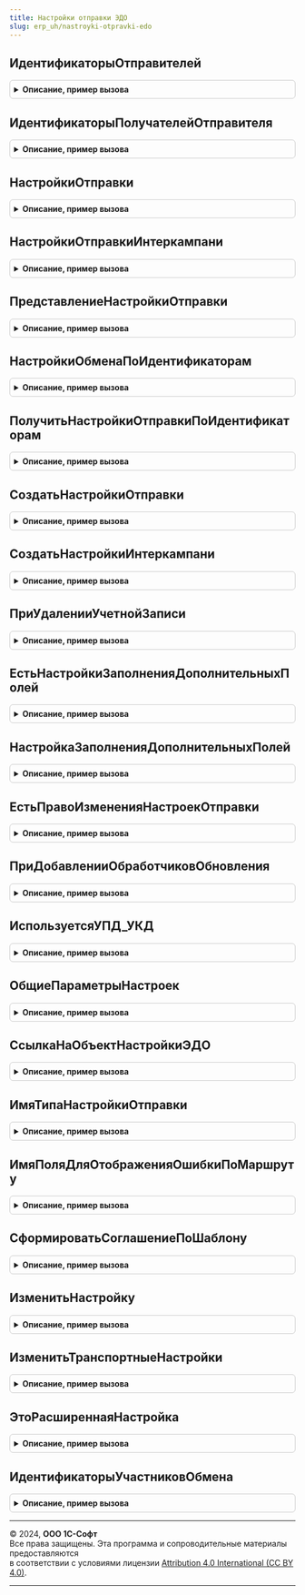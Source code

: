 ```yaml
---
title: Настройки отправки ЭДО
slug: erp_uh/nastroyki-otpravki-edo
---
```



## ИдентификаторыОтправителей
<details style="margin: 1em 0; padding: 0.5em; border: 1px solid #ccc; border-radius: 6px;">

<summary style="font-weight: bold; cursor: pointer;">Описание, пример вызова</summary>

```bsl

// Получает идентификаторы отправителей
//
// Возвращаемое значение:
//  РезультатЗапроса - Результат запроса
Функция ИдентификаторыОтправителей() Экспорт
```

Пример вызова
```bsl
Результат = НастройкиОтправкиЭДО.ИдентификаторыОтправителей() 
```
</details>

## ИдентификаторыПолучателейОтправителя
<details style="margin: 1em 0; padding: 0.5em; border: 1px solid #ccc; border-radius: 6px;">

<summary style="font-weight: bold; cursor: pointer;">Описание, пример вызова</summary>

```bsl

// Получает идентификаторы получателей и договор по отправителю
//
// Параметры:
//  ИдентификаторОтправителя - Строка
//  Отправитель - ОпределяемыйТип.Организация
//  ВидыДокументов - Массив Из СправочникСсылка.ВидыДокументовЭДО
//
// Возвращаемое значение:
//  РезультатЗапроса - Результат запроса
Функция ИдентификаторыПолучателейОтправителя(ИдентификаторОтправителя, Отправитель, ВидыДокументов) Экспорт
```

Пример вызова
```bsl
Результат = НастройкиОтправкиЭДО.ИдентификаторыПолучателейОтправителя(ИдентификаторОтправителя, Отправитель, ВидыДокументов) 
```
</details>

## НастройкиОтправки
<details style="margin: 1em 0; padding: 0.5em; border: 1px solid #ccc; border-radius: 6px;">

<summary style="font-weight: bold; cursor: pointer;">Описание, пример вызова</summary>

```bsl

// Возвращает настройки отправки.
//
// Параметры:
// 	КлючНастроекОтправки - см. НастройкиЭДОКлиентСервер.НовыйКлючНастроекОтправки
// Возвращаемое значение:
//  - Неопределено,
//    См. НастройкиЭДОКлиентСервер.НоваяНастройкаОтправки
Функция НастройкиОтправки(КлючНастроекОтправки) Экспорт
```

Пример вызова
```bsl
Результат = НастройкиОтправкиЭДО.НастройкиОтправки(КлючНастроекОтправки) 
```
</details>

## НастройкиОтправкиИнтеркампани
<details style="margin: 1em 0; padding: 0.5em; border: 1px solid #ccc; border-radius: 6px;">

<summary style="font-weight: bold; cursor: pointer;">Описание, пример вызова</summary>

```bsl

// Возвращает настройки отправки.
//
// Параметры:
// 	КлючНастроекОтправки - см. НастройкиЭДОКлиентСервер.НовыйКлючНастроекОтправки
// Возвращаемое значение:
//  - Неопределено,
//    См. НастройкиЭДОКлиентСервер.НоваяНастройкаОтправки
Функция НастройкиОтправкиИнтеркампани(КлючНастроекОтправки) Экспорт
```

Пример вызова
```bsl
Результат = НастройкиОтправкиЭДО.НастройкиОтправкиИнтеркампани(КлючНастроекОтправки) 
```
</details>

## ПредставлениеНастройкиОтправки
<details style="margin: 1em 0; padding: 0.5em; border: 1px solid #ccc; border-radius: 6px;">

<summary style="font-weight: bold; cursor: pointer;">Описание, пример вызова</summary>

```bsl

// Возвращает представление настройки отправки.
//
// Параметры:
// 	КлючНастройки - РегистрСведенийКлючЗаписи.НастройкиОтправкиЭлектронныхДокументов
// Возвращаемое значение:
// 	Строка - Описание
Функция ПредставлениеНастройкиОтправки(КлючНастройки) Экспорт
```

Пример вызова
```bsl
Результат = НастройкиОтправкиЭДО.ПредставлениеНастройкиОтправки(КлючНастройки) 
```
</details>

## НастройкиОбменаПоИдентификаторам
<details style="margin: 1em 0; padding: 0.5em; border: 1px solid #ccc; border-radius: 6px;">

<summary style="font-weight: bold; cursor: pointer;">Описание, пример вызова</summary>

```bsl

// Возвращает настройки обмена ЭД по ИД участников и виду документа
//
// Параметры:
// ВидДокумента - СправочникСсылка.ВидыДокументовЭДО
// ИдентификаторОрганизации - Строка
// ИдентификаторКонтрагента - Строка
//
// Возвращаемое значение:
//  Неопределено, Структура - Настройки обмена по идентификаторам:
// * Организация - ОпределяемыйТип.Организация
// * Контрагент - ОпределяемыйТип.УчастникЭДО
// * ДоговорКонтрагента - ОпределяемыйТип.ДоговорСКонтрагентомЭДО
// * ВидДокумента - СправочникСсылка.ВидыДокументовЭДО
// * ИдентификаторОрганизации - Строка
// * ИдентификаторКонтрагента - Строка
// * СпособОбмена - ПеречислениеСсылка.СпособыОбменаЭД
Функция НастройкиОбменаПоИдентификаторам(ВидДокумента, ИдентификаторОрганизации, ИдентификаторКонтрагента) Экспорт
```

Пример вызова
```bsl
Результат = НастройкиОтправкиЭДО.НастройкиОбменаПоИдентификаторам(ВидДокумента, ИдентификаторОрганизации, ИдентификаторКонтрагента) 
```
</details>

## ПолучитьНастройкиОтправкиПоИдентификаторам
<details style="margin: 1em 0; padding: 0.5em; border: 1px solid #ccc; border-radius: 6px;">

<summary style="font-weight: bold; cursor: pointer;">Описание, пример вызова</summary>

```bsl

// Возвращает настройки обмена ЭД по ИД участников.
//
// Параметры:
//  ИДОтправителя - Строка - строка с уникальный идентификатор отправителя
//  ИДПолучателя - Строка - строка с уникальный идентификатор получателя
//  Организация - ОпределяемыйТип.Организация
//  Контрагент - ОпределяемыйТип.УчастникЭДО
//  ВидДокумента - СправочникСсылка.ВидыДокументовЭДО - вид электронного документа
//  СоздаватьНастройки - Булево - создавать настройки при отсутствии
//
// Возвращаемое значение:
//  Структура - структура параметров с настройками обмена.
//
Функция ПолучитьНастройкиОтправкиПоИдентификаторам(ИДОтправителя, ИДПолучателя, Экспорт
```

Пример вызова
```bsl
Результат = НастройкиОтправкиЭДО.ПолучитьНастройкиОтправкиПоИдентификаторам(ИДОтправителя, ИДПолучателя, );
```
</details>

## СоздатьНастройкиОтправки
<details style="margin: 1em 0; padding: 0.5em; border: 1px solid #ccc; border-radius: 6px;">

<summary style="font-weight: bold; cursor: pointer;">Описание, пример вызова</summary>

```bsl

// См. НастройкиЭДО.СоздатьНастройкиОтправки
//
// Параметры:
// 	Организация - ОпределяемыйТип.Организация
// 	Контрагент - ОпределяемыйТип.УчастникЭДО
// 	ДоговорКонтрагента - Неопределено,ОпределяемыйТип.ДоговорСКонтрагентомЭДО
// 	ИдентификаторОрганизации - Строка
// 	ИдентификаторКонтрагента - Строка
// 	Отказ - Булево - устанавливается в Истину, если настройки создать не удалось.
Процедура СоздатьНастройкиОтправки(Знач Организация, Знач Контрагент, Знач ДоговорКонтрагента, Экспорт
```

Пример вызова
```bsl
НастройкиОтправкиЭДО.СоздатьНастройкиОтправки(Организация, Контрагент, ДоговорКонтрагента, );
```
</details>

## СоздатьНастройкиИнтеркампани
<details style="margin: 1em 0; padding: 0.5em; border: 1px solid #ccc; border-radius: 6px;">

<summary style="font-weight: bold; cursor: pointer;">Описание, пример вызова</summary>

```bsl

// Создает настройки отправки интеркампани.
//
// Параметры:
// 	КлючНастроек - см. НастройкиЭДОКлиентСервер.НовыйКлючНастроекОтправки
// Возвращаемое значение:
// 	- См. НастройкиЭДОКлиентСервер.НоваяНастройкаОтправки
// 	- Неопределено
Функция СоздатьНастройкиИнтеркампани(КлючНастроек) Экспорт
```

Пример вызова
```bsl
Результат = НастройкиОтправкиЭДО.СоздатьНастройкиИнтеркампани(КлючНастроек) 
```
</details>

## ПриУдаленииУчетнойЗаписи
<details style="margin: 1em 0; padding: 0.5em; border: 1px solid #ccc; border-radius: 6px;">

<summary style="font-weight: bold; cursor: pointer;">Описание, пример вызова</summary>

```bsl

// См. СинхронизацияЭДОСобытия.ПриУдаленииУчетнойЗаписи
Процедура ПриУдаленииУчетнойЗаписи(ИдентификаторУчетнойЗаписи) Экспорт
```

Пример вызова
```bsl
НастройкиОтправкиЭДО.ПриУдаленииУчетнойЗаписи(ИдентификаторУчетнойЗаписи) 
```
</details>

## ЕстьНастройкиЗаполненияДополнительныхПолей
<details style="margin: 1em 0; padding: 0.5em; border: 1px solid #ccc; border-radius: 6px;">

<summary style="font-weight: bold; cursor: pointer;">Описание, пример вызова</summary>

```bsl

// Возвращает наличие настроек заполнения дополнительных полей.
//
// Параметры:
// 	КлючНастроекОтправки - см. НастройкиЭДОКлиентСервер.НовыйКлючНастроекОтправки
// 	Формат - Строка
// Возвращаемое значение:
// 	Булево
Функция ЕстьНастройкиЗаполненияДополнительныхПолей(КлючНастроекОтправки, Формат) Экспорт
```

Пример вызова
```bsl
Результат = НастройкиОтправкиЭДО.ЕстьНастройкиЗаполненияДополнительныхПолей(КлючНастроекОтправки, Формат) 
```
</details>

## НастройкаЗаполненияДополнительныхПолей
<details style="margin: 1em 0; padding: 0.5em; border: 1px solid #ccc; border-radius: 6px;">

<summary style="font-weight: bold; cursor: pointer;">Описание, пример вызова</summary>

```bsl

// Возвращает настройку заполнения дополнительных полей.
//
// Параметры:
// 	КлючНастроек - см. НастройкиЭДОКлиентСервер.НовыйКлючНастроекОтправки
// 	Формат - Строка
// 	ТекстОшибки - Строка - выходной параметр, содержит текст ошибки, возникшей при получении настройки
// Возвращаемое значение:
// 	- Неопределено -.
// 	- ТаблицаЗначений - с колонками:
// * Идентификатор - Строка
// * Имя - Строка
// * Представление - Строка
// * Описание - Строка
// * Правило - Строка
// * Заполнение - Строка
// * Значение - Строка
// * Раздел - Строка
Функция НастройкаЗаполненияДополнительныхПолей(КлючНастроек, Формат = Неопределено, ТекстОшибки = Неопределено) Экспорт
```

Пример вызова
```bsl
Результат = НастройкиОтправкиЭДО.НастройкаЗаполненияДополнительныхПолей(КлючНастроек, Формат, ТекстОшибки);
```
</details>

## ЕстьПравоИзмененияНастроекОтправки
<details style="margin: 1em 0; padding: 0.5em; border: 1px solid #ccc; border-radius: 6px;">

<summary style="font-weight: bold; cursor: pointer;">Описание, пример вызова</summary>

```bsl

// Возвращает признак наличия у пользователя права на изменение настроек отправки электронных документов.
//
// Возвращаемое значение:
// 	Булево
Функция ЕстьПравоИзмененияНастроекОтправки() Экспорт
```

Пример вызова
```bsl
Результат = НастройкиОтправкиЭДО.ЕстьПравоИзмененияНастроекОтправки() 
```
</details>

## ПриДобавленииОбработчиковОбновления
<details style="margin: 1em 0; padding: 0.5em; border: 1px solid #ccc; border-radius: 6px;">

<summary style="font-weight: bold; cursor: pointer;">Описание, пример вызова</summary>

```bsl

// См. НастройкиЭДОСобытия.ПриДобавленииОбработчиковОбновления.
Процедура ПриДобавленииОбработчиковОбновления(Обработчики) Экспорт
```

Пример вызова
```bsl
НастройкиОтправкиЭДО.ПриДобавленииОбработчиковОбновления(Обработчики) 
```
</details>

## ИспользуетсяУПД_УКД
<details style="margin: 1em 0; padding: 0.5em; border: 1px solid #ccc; border-radius: 6px;">

<summary style="font-weight: bold; cursor: pointer;">Описание, пример вызова</summary>

```bsl

// Определяет использование УПД и УКД.
//
// Параметры:
// 	Организация - ОпределяемыйТип.Организация
// 	Контрагент - ОпределяемыйТип.КонтрагентБЭД
// 	ДоговорКонтрагента - ОпределяемыйТип.ДоговорСКонтрагентомЭДО
// Возвращаемое значение:
// 	Структура:
// * ИспользуетсяУПД - Булево
// * ИспользуетсяУКД - Булево
Функция ИспользуетсяУПД_УКД(Организация, Контрагент, ДоговорКонтрагента) Экспорт
```

Пример вызова
```bsl
Результат = НастройкиОтправкиЭДО.ИспользуетсяУПД_УКД(Организация, Контрагент, ДоговорКонтрагента) 
```
</details>

## ОбщиеПараметрыНастроек
<details style="margin: 1em 0; padding: 0.5em; border: 1px solid #ccc; border-radius: 6px;">

<summary style="font-weight: bold; cursor: pointer;">Описание, пример вызова</summary>

```bsl

// Возвращает структуру параметров настроек отправки.
//
// Параметры:
// 	Организация - ОпределяемыйТип.Организация
// 	Контрагент - ОпределяемыйТип.КонтрагентБЭД
// 	ДоговорКонтрагента - ОпределяемыйТип.ДоговорСКонтрагентомЭДО
// Возвращаемое значение:
// 	Структура:
// * ИспользуетсяУПД - Булево
// * ИспользуетсяУКД - Булево
Функция ОбщиеПараметрыНастроек(Организация, Контрагент, ДоговорКонтрагента) Экспорт
```

Пример вызова
```bsl
Результат = НастройкиОтправкиЭДО.ОбщиеПараметрыНастроек(Организация, Контрагент, ДоговорКонтрагента) 
```
</details>

## СсылкаНаОбъектНастройкиЭДО
<details style="margin: 1em 0; padding: 0.5em; border: 1px solid #ccc; border-radius: 6px;">

<summary style="font-weight: bold; cursor: pointer;">Описание, пример вызова</summary>

```bsl

// Возвращает ссылку на элемент справочника НастройкиЭДО.
//
// Параметры:
// 	Организация - ОпределяемыйТип.Организация
// 	Контрагент - ОпределяемыйТип.КонтрагентБЭД
// 	ДоговорКонтрагента - ОпределяемыйТип.ДоговорСКонтрагентомЭДО
// Возвращаемое значение:
// 	- СправочникСсылка.НастройкиЭДО
// 	- Неопределено
Функция СсылкаНаОбъектНастройкиЭДО(Организация, Контрагент, ДоговорКонтрагента) Экспорт
```

Пример вызова
```bsl
Результат = НастройкиОтправкиЭДО.СсылкаНаОбъектНастройкиЭДО(Организация, Контрагент, ДоговорКонтрагента) 
```
</details>

## ИмяТипаНастройкиОтправки
<details style="margin: 1em 0; padding: 0.5em; border: 1px solid #ccc; border-radius: 6px;">

<summary style="font-weight: bold; cursor: pointer;">Описание, пример вызова</summary>

```bsl

// Возвращает имя типа настройки отправки.
//
// Возвращаемое значение:
// 	Строка
Функция ИмяТипаНастройкиОтправки() Экспорт
```

Пример вызова
```bsl
Результат = НастройкиОтправкиЭДО.ИмяТипаНастройкиОтправки() 
```
</details>

## ИмяПоляДляОтображенияОшибкиПоМаршруту
<details style="margin: 1em 0; padding: 0.5em; border: 1px solid #ccc; border-radius: 6px;">

<summary style="font-weight: bold; cursor: pointer;">Описание, пример вызова</summary>

```bsl

// Возвращает имя поля формы настроек, на котором нужно спозиционироваться при возникновении ошибки проверки настроек.
//
// Параметры:
//  НомерСтроки - Число - номер строки таблицы исходящих документов, на которой нужно спозиционироваться.
//
// Возвращаемое значение:
//  Строка
Функция ИмяПоляДляОтображенияОшибкиПоМаршруту(НомерСтроки) Экспорт
```

Пример вызова
```bsl
Результат = НастройкиОтправкиЭДО.ИмяПоляДляОтображенияОшибкиПоМаршруту(НомерСтроки) 
```
</details>

## СформироватьСоглашениеПоШаблону
<details style="margin: 1em 0; padding: 0.5em; border: 1px solid #ccc; border-radius: 6px;">

<summary style="font-weight: bold; cursor: pointer;">Описание, пример вызова</summary>

```bsl

// Возвращает адрес на сформированное соглашение об ЭДО.
//
// Параметры:
//  НастройкаЭДО - См. СсылкаНаОбъектНастройкиЭДО
//
// Возвращаемое значение:
//  См. НастройкиОтправкиЭДОСлужебный.СформироватьСоглашениеПоШаблону
Функция СформироватьСоглашениеПоШаблону(НастройкаЭДО) Экспорт
```

Пример вызова
```bsl
Результат = НастройкиОтправкиЭДО.СформироватьСоглашениеПоШаблону(НастройкаЭДО) 
```
</details>

## ИзменитьНастройку
<details style="margin: 1em 0; padding: 0.5em; border: 1px solid #ccc; border-radius: 6px;">

<summary style="font-weight: bold; cursor: pointer;">Описание, пример вызова</summary>

```bsl

// Изменяет настройку отправки электронных документов.
//
// Параметры:
// 	Настройка - см. НастройкиЭДОКлиентСервер.НоваяНастройкаОтправки
Процедура ИзменитьНастройку(Настройка) Экспорт
```

Пример вызова
```bsl
НастройкиОтправкиЭДО.ИзменитьНастройку(Настройка) 
```
</details>

## ИзменитьТранспортныеНастройки
<details style="margin: 1em 0; padding: 0.5em; border: 1px solid #ccc; border-radius: 6px;">

<summary style="font-weight: bold; cursor: pointer;">Описание, пример вызова</summary>

```bsl

// Изменяет транспортные настройки.
//
// Параметры:
//  КлючНастроекОтправки - см. НастройкиЭДОКлиентСервер.НовыйКлючНастроекОтправки
//  ИдентификаторОтправителя - Строка
//  ИдентификаторПолучателя - Строка
Процедура ИзменитьТранспортныеНастройки(КлючНастроекОтправки, ИдентификаторОтправителя, Экспорт
```

Пример вызова
```bsl
НастройкиОтправкиЭДО.ИзменитьТранспортныеНастройки(КлючНастроекОтправки, ИдентификаторОтправителя, );
```
</details>

## ЭтоРасширеннаяНастройка
<details style="margin: 1em 0; padding: 0.5em; border: 1px solid #ccc; border-radius: 6px;">

<summary style="font-weight: bold; cursor: pointer;">Описание, пример вызова</summary>

```bsl

// Возвращает признак расширенной настройки.
//
// Параметры:
//  КлючНастроекОтправки - см. НастройкиЭДОКлиентСервер.НовыйКлючНастроекОтправки
//
// Возвращаемое значение:
//  Булево - Это расширенная настройка
Функция ЭтоРасширеннаяНастройка(КлючНастроекОтправки) Экспорт
```

Пример вызова
```bsl
Результат = НастройкиОтправкиЭДО.ЭтоРасширеннаяНастройка(КлючНастроекОтправки) 
```
</details>

## ИдентификаторыУчастниковОбмена
<details style="margin: 1em 0; padding: 0.5em; border: 1px solid #ccc; border-radius: 6px;">

<summary style="font-weight: bold; cursor: pointer;">Описание, пример вызова</summary>

```bsl

// См. НастройкиОтправкиЭДОСлужебный.ИдентификаторыУчастниковОбмена
Функция ИдентификаторыУчастниковОбмена(УчастникиОбмена) Экспорт
```

Пример вызова
```bsl
Результат = НастройкиОтправкиЭДО.ИдентификаторыУчастниковОбмена(УчастникиОбмена) 
```
</details>

---

© 2024, **ООО 1С-Софт**  
Все права защищены. Эта программа и сопроводительные материалы предоставляются  
в соответствии с условиями лицензии [Attribution 4.0 International (CC BY 4.0)](https://creativecommons.org/licenses/by/4.0/legalcode).

---
